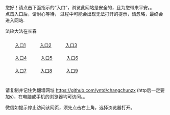 您好！请点击下面指示的“入口”，浏览此网站是安全的，且为您带来平安。。 <br/>
点击入口后，请耐心等待， 过程中可能会出现无法打开的提示，请忽略，最终会进入网站. </br>

法轮大法在长春<br/>
<div style="padding:10px"><a style="margin:20px" target="_blank" href="https://d2sty7c5kwdth2.cloudfront.net/2Qpsp?wpzmsph" id="ccLink1" rel="nofollow">入口1</a> <a target="_blank" style="margin:20px" href="https://d3c2rp7wq1lawc.cloudfront.net/2Qpsp?xhljrm" id="ccLink2" rel="nofollow">入口2</a> <a style="margin:20px" target="_blank" href="https://d30ask9z0onq7n.cloudfront.net/2Qpsp?nhkdpa" id="ccLink3" rel="nofollow">入口3</a></div>

<div style="padding:10px" ><a style="margin:20px" target="_blank" href="https://d2sty7c5kwdth2.cloudfront.net/2Qpsp?wpzmsph" id="ccLink4" rel="nofollow">入口4</a> <a style="margin:20px" href="https://d3c2rp7wq1lawc.cloudfront.net/2Qpsp?xhljrm" target="_blank" id="ccLink5" rel="nofollow">入口5</a> <a style="margin:20px" href="https://d30ask9z0onq7n.cloudfront.net/2Qpsp?nhkdpa" target="_blank" id="ccLink6" rel="nofollow">入口6</a></div>

<div style="padding:10px"><a style="margin:20px" target="_blank" href="https://d2sty7c5kwdth2.cloudfront.net/2Qpsp?wpzmsph" id="ccLink7" rel="nofollow">入口7</a> <a style="margin:20px" href="https://d3c2rp7wq1lawc.cloudfront.net/2Qpsp?xhljrm" target="_blank" id="ccLink8" rel="nofollow">入口8</a> <a style="margin:20px" target="_blank" href="https://d30ask9z0onq7n.cloudfront.net/2Qpsp?nhkdpa" id="ccLink9" rel="nofollow">入口9</a></div>

<br/>



请复制并记住免翻墙网址 https://github.com/yntd/changchunzx (http后一定要加s)，在电脑或手机的浏览器均可访问。。<br/>

微信如提示停止访问该网页，须先点击右上角，选择浏览器打开。
